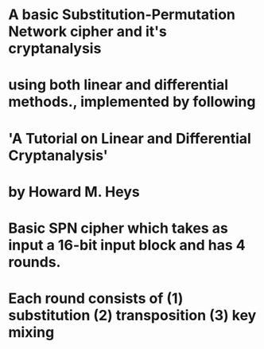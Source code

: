 # A basic Substitution-Permutation Network cipher and it's cryptanalysis 
# using both linear and differential methods., implemented by following 
# 'A Tutorial on Linear and Differential Cryptanalysis'
#  by Howard M. Heys
#
# Basic SPN cipher which takes as input a 16-bit input block and has 4 rounds.
# Each round consists of (1) substitution (2) transposition (3) key mixing
